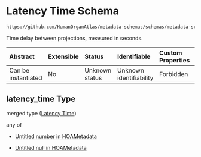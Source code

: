 # Latency Time Schema

```txt
https://github.com/HumanOrganAtlas/metadata-schemas/schemas/metadata-schemas.json#/$defs/ScanMetadata/properties/latency_time
```

Time delay between projections, measured in seconds.

| Abstract            | Extensible | Status         | Identifiable            | Custom Properties | Additional Properties | Access Restrictions | Defined In                                                                   |
| :------------------ | :--------- | :------------- | :---------------------- | :---------------- | :-------------------- | :------------------ | :--------------------------------------------------------------------------- |
| Can be instantiated | No         | Unknown status | Unknown identifiability | Forbidden         | Allowed               | none                | [metadata-schema.json\*](../out/metadata-schema.json "open original schema") |

## latency\_time Type

merged type ([Latency Time](metadata-schema-defs-scanmetadata-properties-latency-time.md))

any of

* [Untitled number in HOAMetadata](metadata-schema-defs-scanmetadata-properties-latency-time-anyof-0.md "check type definition")

* [Untitled null in HOAMetadata](metadata-schema-defs-scanmetadata-properties-latency-time-anyof-1.md "check type definition")
